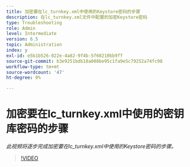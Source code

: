 ```yaml
---
title: 加密要在lc_turnkey.xml中使用的Keystore密码的步骤
description: 在lc_turnkey.xml文件中配置的加密Keystore密码
type: Troubleshooting
role: Admin
level: Intermediate
version: 6.5
topic: Administration
index: y
exl-id: e5b1b526-022e-4a82-9f4b-5f60210bb9ff
source-git-commit: b3e9251bdb18a008be95c1fa9e5c79252a74fc98
workflow-type: tm+mt
source-wordcount: '47'
ht-degree: 0%

---
```


# 加密要在lc_turnkey.xml中使用的密钥库密码的步骤

*此视频将逐步完成加密要在lc_turnkey.xml中使用的Keystore密码的步骤。*

>[!VIDEO](https://video.tv.adobe.com/v/335538?quality=12&learn=on)
